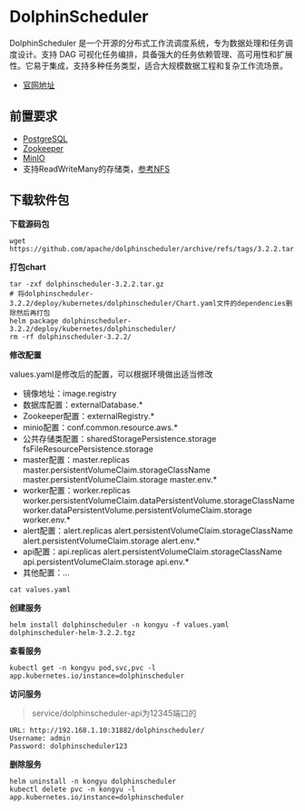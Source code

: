 # DolphinScheduler

DolphinScheduler 是一个开源的分布式工作流调度系统，专为数据处理和任务调度设计。支持 DAG 可视化任务编排，具备强大的任务依赖管理、高可用性和扩展性。它易于集成，支持多种任务类型，适合大规模数据工程和复杂工作流场景。

- [官网地址](https://dolphinscheduler.apache.org/zh-cn)



## 前置要求

- [PostgreSQL](/work/kubernetes/service/postgresql/v17.2.0/standalone/)
- [Zookeeper](/work/kubernetes/service/zookeeper/v3.9.3/)
- [MinIO](/work/kubernetes/service/minio/v2024.11.7/standalone/)
- 支持ReadWriteMany的存储类，[参考NFS](/work/kubernetes/deploy/storage/nfs/nfs-client/)

## 下载软件包

**下载源码包**

```
wget https://github.com/apache/dolphinscheduler/archive/refs/tags/3.2.2.tar.gz
```

**打包chart**

```
tar -zxf dolphinscheduler-3.2.2.tar.gz
# 将dolphinscheduler-3.2.2/deploy/kubernetes/dolphinscheduler/Chart.yaml文件的dependencies删除然后再打包
helm package dolphinscheduler-3.2.2/deploy/kubernetes/dolphinscheduler/
rm -rf dolphinscheduler-3.2.2/
```

**修改配置**

values.yaml是修改后的配置，可以根据环境做出适当修改

- 镜像地址：image.registry
- 数据库配置：externalDatabase.*
- Zookeeper配置：externalRegistry.*
- minio配置：conf.common.resource.aws.*
- 公共存储类配置：sharedStoragePersistence.storage fsFileResourcePersistence.storage
- master配置：master.replicas master.persistentVolumeClaim.storageClassName master.persistentVolumeClaim.storage master.env.*
- worker配置：worker.replicas worker.persistentVolumeClaim.dataPersistentVolume.storageClassName worker.dataPersistentVolume.persistentVolumeClaim.storage worker.env.*
- alert配置：alert.replicas alert.persistentVolumeClaim.storageClassName alert.persistentVolumeClaim.storage alert.env.*
- api配置：api.replicas alert.persistentVolumeClaim.storageClassName api.persistentVolumeClaim.storage api.env.*
- 其他配置：...

```
cat values.yaml
```

**创建服务**

```
helm install dolphinscheduler -n kongyu -f values.yaml dolphinscheduler-helm-3.2.2.tgz
```

**查看服务**

```
kubectl get -n kongyu pod,svc,pvc -l app.kubernetes.io/instance=dolphinscheduler
```

**访问服务**

> service/dolphinscheduler-api为12345端口的

```
URL: http://192.168.1.10:31882/dolphinscheduler/
Username: admin
Password: dolphinscheduler123
```

**删除服务**

```
helm uninstall -n kongyu dolphinscheduler
kubectl delete pvc -n kongyu -l app.kubernetes.io/instance=dolphinscheduler
```

